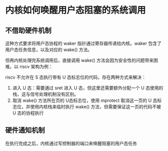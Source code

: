 # 内核如何唤醒用户态阻塞的系统调用

## 不借助硬件机制

这种方式要求将用户态协程的 waker 指针通过寄存器传递给内核。waker 包含了用户态任务信息，以及对应的 wake() 方法。

但再内核处理完系统调用后，直接调用 wake() 方法会因为安全性的问题带来困难。以 riscv 架构为例：

riscv 不允许在 S 态执行带有 U 态标志位的代码，存在两种方式来解决：
1. 进入 U 态：需要通过 sret 进入 U 态，但这里还需要额外分配一个 U 态使用的栈，这与信号处理机制没有区别。
2. 取消 wake() 方法所在页的 U态标志位，使用 mprotect 取消这一页的 U 态标志位，并使用内核栈来临时执行 wake() 方法，但需要保证这一页的代码不被 U 态的协程执行

## 硬件通知机制

在执行完成之后，内核通过写控制器的端口来唤醒阻塞的用户态任务
